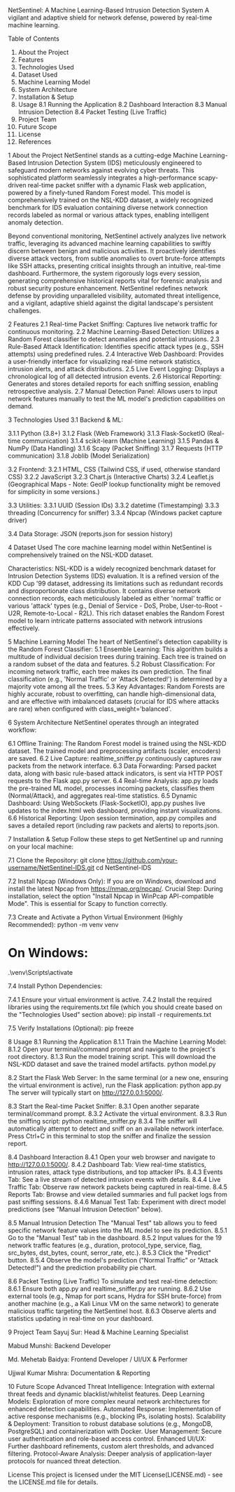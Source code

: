 NetSentinel: A Machine Learning-Based Intrusion Detection System
A vigilant and adaptive shield for network defense, powered by real-time machine learning.

Table of Contents

1. About the Project
2. Features
3. Technologies Used
4. Dataset Used
5. Machine Learning Model
6. System Architecture
7. Installation & Setup
8. Usage
   8.1 Running the Application
   8.2 Dashboard Interaction
   8.3 Manual Intrusion Detection
   8.4 Packet Testing (Live Traffic)
9. Project Team
10. Future Scope
11. License
12. References


1 About the Project
NetSentinel stands as a cutting-edge Machine Learning-Based Intrusion Detection System (IDS) meticulously engineered to safeguard modern networks against evolving cyber threats. This sophisticated platform seamlessly integrates a high-performance scapy-driven real-time packet sniffer with a dynamic Flask web application, powered by a finely-tuned Random Forest model. This model is comprehensively trained on the NSL-KDD dataset, a widely recognized benchmark for IDS evaluation containing diverse network connection records labeled as normal or various attack types, enabling intelligent anomaly detection.

Beyond conventional monitoring, NetSentinel actively analyzes live network traffic, leveraging its advanced machine learning capabilities to swiftly discern between benign and malicious activities. It proactively identifies diverse attack vectors, from subtle anomalies to overt brute-force attempts like SSH attacks, presenting critical insights through an intuitive, real-time dashboard. Furthermore, the system rigorously logs every session, generating comprehensive historical reports vital for forensic analysis and robust security posture enhancement. NetSentinel redefines network defense by providing unparalleled visibility, automated threat intelligence, and a vigilant, adaptive shield against the digital landscape's persistent challenges.

2 Features
2.1 Real-time Packet Sniffing: Captures live network traffic for continuous monitoring.
2.2 Machine Learning-Based Detection: Utilizes a Random Forest classifier to detect anomalies and potential intrusions.
2.3 Rule-Based Attack Identification: Identifies specific attack types (e.g., SSH attempts) using predefined rules.
2.4 Interactive Web Dashboard: Provides a user-friendly interface for visualizing real-time network statistics, intrusion alerts, and attack distributions.
2.5 Live Event Logging: Displays a chronological log of all detected intrusion events.
2.6 Historical Reporting: Generates and stores detailed reports for each sniffing session, enabling retrospective analysis.
2.7 Manual Detection Panel: Allows users to input network features manually to test the ML model's prediction capabilities on demand.

3 Technologies Used
3.1 Backend & ML:

3.1.1 Python (3.8+)
3.1.2 Flask (Web Framework)
3.1.3 Flask-SocketIO (Real-time communication)
3.1.4 scikit-learn (Machine Learning)
3.1.5 Pandas & NumPy (Data Handling)
3.1.6 Scapy (Packet Sniffing)
3.1.7 Requests (HTTP communication)
3.1.8 Joblib (Model Serialization)

3.2 Frontend:
3.2.1 HTML, CSS (Tailwind CSS, if used, otherwise standard CSS)
3.2.2 JavaScript
3.2.3 Chart.js (Interactive Charts)
3.2.4 Leaflet.js (Geographical Maps - Note: GeoIP lookup functionality might be removed for simplicity in some versions.)

3.3 Utilities:
3.3.1 UUID (Session IDs)
3.3.2 datetime (Timestamping)
3.3.3 threading (Concurrency for sniffer)
3.3.4 Npcap (Windows packet capture driver)

3.4 Data Storage:
JSON (reports.json for session history)

4 Dataset Used
The core machine learning model within NetSentinel is comprehensively trained on the NSL-KDD dataset.

Characteristics: NSL-KDD is a widely recognized benchmark dataset for Intrusion Detection Systems (IDS) evaluation. It is a refined version of the KDD Cup '99 dataset, addressing its limitations such as redundant records and disproportionate class distribution. It contains diverse network connection records, each meticulously labeled as either 'normal' traffic or various 'attack' types (e.g., Denial of Service - DoS, Probe, User-to-Root - U2R, Remote-to-Local - R2L). This rich dataset enables the Random Forest model to learn intricate patterns associated with network intrusions effectively.

5 Machine Learning Model
The heart of NetSentinel's detection capability is the Random Forest Classifier:
5.1 Ensemble Learning: This algorithm builds a multitude of individual decision trees during training. Each tree is trained on a random subset of the data and features.
5.2 Robust Classification: For incoming network traffic, each tree makes its own prediction. The final classification (e.g., 'Normal Traffic' or 'Attack Detected!') is determined by a majority vote among all the trees.
5.3 Key Advantages: Random Forests are highly accurate, robust to overfitting, can handle high-dimensional data, and are effective with imbalanced datasets (crucial for IDS where attacks are rare) when configured with class_weight='balanced'.

6 System Architecture
NetSentinel operates through an integrated workflow:

6.1 Offline Training: The Random Forest model is trained using the NSL-KDD dataset. The trained model and preprocessing artifacts (scaler, encoders) are saved.
6.2 Live Capture: realtime_sniffer.py continuously captures raw packets from the network interface.
6.3 Data Forwarding: Parsed packet data, along with basic rule-based attack indicators, is sent via HTTP POST requests to the Flask app.py server.
6.4 Real-time Analysis: app.py loads the pre-trained ML model, processes incoming packets, classifies them (Normal/Attack), and aggregates real-time statistics.
6.5 Dynamic Dashboard: Using WebSockets (Flask-SocketIO), app.py pushes live updates to the index.html web dashboard, providing instant visualizations.
6.6 Historical Reporting: Upon session termination, app.py compiles and saves a detailed report (including raw packets and alerts) to reports.json.

7 Installation & Setup
Follow these steps to get NetSentinel up and running on your local machine:

7.1 Clone the Repository:
git clone https://github.com/your-username/NetSentinel-IDS.git
cd NetSentinel-IDS

7.2 Install Npcap (Windows Only):
If you are on Windows, download and install the latest Npcap from https://nmap.org/npcap/.
Crucial Step: During installation, select the option "Install Npcap in WinPcap API-compatible Mode". This is essential for Scapy to function correctly.

7.3 Create and Activate a Python Virtual Environment (Highly Recommended):
python -m venv venv
# On Windows:
.\venv\Scripts\activate

7.4 Install Python Dependencies:

7.4.1 Ensure your virtual environment is active.
7.4.2 Install the required libraries using the requirements.txt file (which you should create based on the "Technologies Used" section above):
pip install -r requirements.txt

7.5 Verify Installations (Optional):
pip freeze

8 Usage
8.1 Running the Application
8.1.1 Train the Machine Learning Model:
8.1.2 Open your terminal/command prompt and navigate to the project's root directory.
8.1.3 Run the model training script. This will download the NSL-KDD dataset and save the trained model artifacts.
python model.py

8.2 Start the Flask Web Server:
In the same terminal (or a new one, ensuring the virtual environment is active), run the Flask application:
python app.py
The server will typically start on http://127.0.0.1:5000/.

8.3 Start the Real-time Packet Sniffer:
8.3.1 Open another separate terminal/command prompt.
8.3.2 Activate the virtual environment.
8.3.3 Run the sniffing script:
python realtime_sniffer.py
8.3.4 The sniffer will automatically attempt to detect and sniff on an available network interface. Press Ctrl+C in this terminal to stop the sniffer and finalize the session report.

8.4 Dashboard Interaction
8.4.1 Open your web browser and navigate to http://127.0.0.1:5000/.
8.4.2 Dashboard Tab: View real-time statistics, intrusion rates, attack type distributions, and top attacker IPs.
8.4.3 Events Tab: See a live stream of detected intrusion events with details.
8.4.4 Live Traffic Tab: Observe raw network packets being captured in real-time.
8.4.5 Reports Tab: Browse and view detailed summaries and full packet logs from past sniffing sessions.
8.4.6 Manual Test Tab: Experiment with direct model predictions (see "Manual Intrusion Detection" below).

8.5 Manual Intrusion Detection
The "Manual Test" tab allows you to feed specific network feature values into the ML model to see its prediction.
8.5.1 Go to the "Manual Test" tab in the dashboard.
8.5.2 Input values for the 19 network traffic features (e.g., duration, protocol_type, service, flag, src_bytes, dst_bytes, count, serror_rate, etc.).
8.5.3 Click the "Predict" button.
8.5.4 Observe the model's prediction ("Normal Traffic" or "Attack Detected!") and the prediction probability pie chart.

8.6 Packet Testing (Live Traffic)
To simulate and test real-time detection:
8.6.1 Ensure both app.py and realtime_sniffer.py are running.
8.6.2 Use external tools (e.g., Nmap for port scans, Hydra for SSH brute-force) from another machine (e.g., a Kali Linux VM on the same network) to generate malicious traffic targeting the NetSentinel host.
8.6.3 Observe alerts and statistics updating in real-time on your dashboard.

9 Project Team
Sayuj Sur: Head & Machine Learning Specialist

Mabud Munshi: Backend Developer

Md. Mehetab Baidya: Frontend Developer / UI/UX & Performer

Ujjwal Kumar Mishra: Documentation & Reporting

10 Future Scope
Advanced Threat Intelligence: Integration with external threat feeds and dynamic blacklist/whitelist features.
Deep Learning Models: Exploration of more complex neural network architectures for enhanced detection capabilities.
Automated Response: Implementation of active response mechanisms (e.g., blocking IPs, isolating hosts).
Scalability & Deployment: Transition to robust database solutions (e.g., MongoDB, PostgreSQL) and containerization with Docker.
User Management: Secure user authentication and role-based access control.
Enhanced UI/UX: Further dashboard refinements, custom alert thresholds, and advanced filtering.
Protocol-Aware Analysis: Deeper analysis of application-layer protocols for nuanced threat detection.

License
This project is licensed under the MIT License(LICENSE.md) - see the LICENSE.md file for details.
